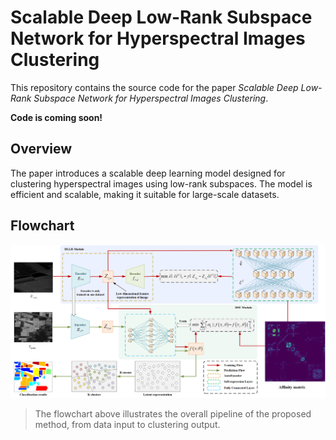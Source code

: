 # Scalable Deep Low-Rank Subspace Network for Hyperspectral Images Clustering

This repository contains the source code for the paper *Scalable Deep Low-Rank Subspace Network for Hyperspectral Images Clustering*.

**Code is coming soon!**

## Overview
The paper introduces a scalable deep learning model designed for clustering hyperspectral images using low-rank subspaces. The model is efficient and scalable, making it suitable for large-scale datasets.

## Flowchart

![Process Flowchart](./workflow.png)

> The flowchart above illustrates the overall pipeline of the proposed method, from data input to clustering output.
